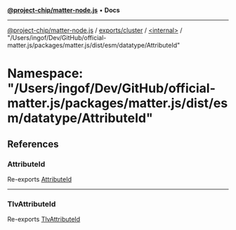 [**@project-chip/matter-node.js**](../../../../../README.md) • **Docs**

***

[@project-chip/matter-node.js](../../../../../modules.md) / [exports/cluster](../../../README.md) / [\<internal\>](../../README.md) / "/Users/ingof/Dev/GitHub/official-matter.js/packages/matter.js/dist/esm/datatype/AttributeId"

# Namespace: "/Users/ingof/Dev/GitHub/official-matter.js/packages/matter.js/dist/esm/datatype/AttributeId"

## References

### AttributeId

Re-exports [AttributeId](../../../../datatype/README.md#attributeid-1)

***

### TlvAttributeId

Re-exports [TlvAttributeId](../../../../datatype/README.md#tlvattributeid)
